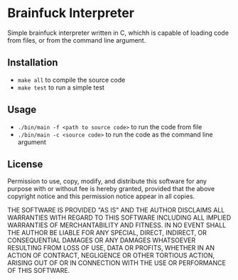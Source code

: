 Brainfuck Interpreter
=====================

Simple brainfuck interpreter written in C, whichh is capable of loading code from files, or from the command line argument. 

Installation
------------

* `make all` to compile the source code
* `make test` to run a simple test

Usage
-----

* `./bin/main -f <path to source code>` to run the code from file
* `./bin/main -c <source code>` to run the code as the command line argument

License
-------

Permission to use, copy, modify, and distribute this software for any purpose with or without fee is hereby granted, provided that the above copyright notice and this permission notice appear in all copies.

THE SOFTWARE IS PROVIDED "AS IS" AND THE AUTHOR DISCLAIMS ALL WARRANTIES WITH REGARD TO THIS SOFTWARE INCLUDING ALL IMPLIED WARRANTIES OF MERCHANTABILITY AND FITNESS. IN NO EVENT SHALL THE AUTHOR BE LIABLE FOR ANY SPECIAL, DIRECT, INDIRECT, OR CONSEQUENTIAL DAMAGES OR ANY DAMAGES WHATSOEVER RESULTING FROM LOSS OF USE, DATA OR PROFITS, WHETHER IN AN ACTION OF CONTRACT, NEGLIGENCE OR OTHER TORTIOUS ACTION, ARISING OUT OF OR IN CONNECTION WITH THE USE OR PERFORMANCE OF THIS SOFTWARE.
